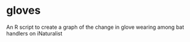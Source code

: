 # gloves
 An R script to create a graph of the change in glove wearing among bat handlers on iNaturalist
